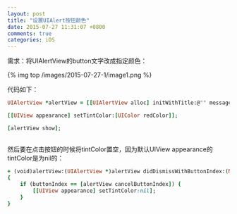 ```yaml
---
layout: post
title: "设置UIAlert按钮颜色"
date: 2015-07-27 11:31:07 +0800
comments: true
categories: iOS
---
```



需求：将UIAlertView的button文字改成指定颜色：

{% img top /images/2015-07-27-1/image1.png %}

代码如下：

```ruby
UIAlertView *alertView = [[UIAlertView alloc] initWithTitle:@"" message:@"设置按钮为红色" delegate:nil cancelButtonTitle:@"我是红色" otherButtonTitles:nil];

[[UIView appearance] setTintColor:[UIColor redColor]];

[alertView show];  	
    
```


然后要在点击按钮的时候将tintColor置空，因为默认UIView appearance的tintColor是为nil的：


```ruby
+ (void)alertView:(UIAlertView *)alertView didDismissWithButtonIndex:(NSInteger)buttonIndex
{
	if (buttonIndex == [alertView cancelButtonIndex]) {
		[[UIView appearance] setTintColor:nil];
	}
}

```
	
	